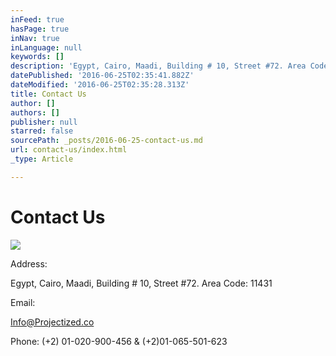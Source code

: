 ```yaml
---
inFeed: true
hasPage: true
inNav: true
inLanguage: null
keywords: []
description: 'Egypt, Cairo, Maadi, Building # 10, Street #72. Area Code: 11431'
datePublished: '2016-06-25T02:35:41.882Z'
dateModified: '2016-06-25T02:35:28.313Z'
title: Contact Us
author: []
authors: []
publisher: null
starred: false
sourcePath: _posts/2016-06-25-contact-us.md
url: contact-us/index.html
_type: Article

---
```

# Contact Us
![](https://the-grid-user-content.s3-us-west-2.amazonaws.com/a9d80021-f2e4-4f7b-bff8-5238f8ef04f3.jpg)

Address:

Egypt, Cairo, Maadi, Building \# 10, Street \#72\. Area Code: 11431

Email:

Info@Projectized.co

Phone: (+2) 01-020-900-456 & (+2)01-065-501-623
